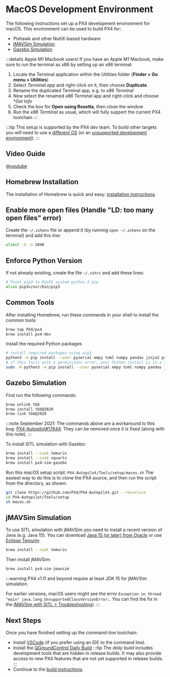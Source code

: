 # MacOS Development Environment

The following instructions set up a PX4 development environment for macOS.
This environment can be used to build PX4 for:
* Pixhawk and other NuttX-based hardware
* [jMAVSim Simulation](../simulation/jmavsim.md)
* [Gazebo Simulation](../simulation/gazebo.md)

:::details Apple M1 Macbook users!
If you have an Apple M1 Macbook, make sure to run the terminal as x86 by setting up an x86 terminal:
1. Locate the Terminal application within the Utilities folder (**Finder > Go menu > Utilities**)
2. Select *Terminal.app* and right-click on it, then choose **Duplicate**.
3. Rename the duplicated Terminal app, e.g. to *x86 Terminal*
4. Now select the renamed *x86 Terminal* app and right-click and choose **Get Info*
5. Check the box for **Open using Rosetta**, then close the window
6. Run the *x86 Terminal* as usual, which will fully support the current PX4 toolchain
:::

:::tip
This setup is supported by the PX4 dev team.
To build other targets you will need to use a [different OS](../dev_setup/dev_env.md#supported-targets) (or an [unsupported development environment](../advanced/dev_env_unsupported.md)).
:::

## Video Guide

@[youtube](https://youtu.be/tMbMGiMs1cQ)

## Homebrew Installation

The installation of Homebrew is quick and easy: [installation instructions](https://brew.sh).

## Enable more open files (Handle "LD: too many open files" error)

Create the `~/.zshenv` file or append it (by running `open ~/.zshenv` on the terminal) and add this line:
```sh
ulimit -S -n 2048
```

## Enforce Python Version

If not already existing, create the file `~/.zshrc` and add these lines:

```sh
# Point pip3 to MacOS system python 3 pip
alias pip3=/usr/bin/pip3
```

## Common Tools

After installing Homebrew, run these commands in your shell to install the common tools:

```sh
brew tap PX4/px4
brew install px4-dev
```
Install the required Python packages

```sh
# install required packages using pip3
python3 -m pip install --user pyserial empy toml numpy pandas jinja2 pyyaml pyros-genmsg packaging kconfiglib future jsonschema
# if this fails with a permissions error, your Python install is in a system path - use this command instead:
sudo -H python3 -m pip install --user pyserial empy toml numpy pandas jinja2 pyyaml pyros-genmsg packaging kconfiglib future jsonschema
```

## Gazebo Simulation

First run the following commands:

```sh
brew unlink tbb
brew install tbb@2020
brew link tbb@2020
```
:::note
September 2021: The commands above are a workaround to this bug: [PX4-Autopilot#17644](https://github.com/PX4/PX4-Autopilot/issues/17644).
They can be removed once it is fixed (along with this note).
:::

To install SITL simulation with Gazebo:

```sh
brew install --cask temurin
brew install --cask xquartz
brew install px4-sim-gazebo
```

Run this macOS setup script: `PX4-Autopilot/Tools/setup/macos.sh`
The easiest way to do this is to clone the PX4 source, and then run the script from the directory, as shown:

```sh
git clone https://github.com/PX4/PX4-Autopilot.git --recursive
cd PX4-Autopilot/Tools/setup
sh macos.sh
```

## jMAVSim Simulation

To use SITL simulation with jMAVSim you need to install a recent version of Java (e.g. Java 15).
You can download [Java 15 (or later) from Oracle](https://www.oracle.com/java/technologies/javase-downloads.html#JDK15) or use [Eclipse Temurin](https://adoptium.net):

```sh
brew install --cask temurin
```

Then install jMAVSim:

```sh
brew install px4-sim-jmavsim
```

:::warning
PX4 v1.11 and beyond require at least JDK 15 for jMAVSim simulation.

For earlier versions, macOS users might see the error `Exception in thread "main" java.lang.UnsupportedClassVersionError:`.
You can find the fix in the [jMAVSim with SITL > Troubleshooting](../simulation/jmavsim.md#troubleshooting)).
:::

## Next Steps

Once you have finished setting up the command-line toolchain:
- Install [VSCode](../dev_setup/vscode.md) (if you prefer using an IDE to the command line).
- Install the [QGroundControl Daily Build](https://docs.qgroundcontrol.com/en/releases/daily_builds.html)
  :::tip
  The *daily build* includes development tools that are hidden in release builds. 
  It may also provide access to new PX4 features that are not yet supported in release builds.
  :::
- Continue to the [build instructions](../dev_setup/building_px4.md).
